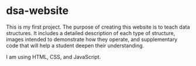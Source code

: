 # dsa-website
This is my first project. The purpose of creating this website is to teach data structures. It includes a detailed description
of each type of structure, images intended to demonstrate how they operate, and supplementary code that will help a student 
deepen their understanding.

I am using HTML, CSS, and JavaScript.
